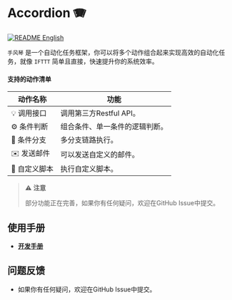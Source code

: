 # Accordion 🪗

[![README English](https://img.shields.io/badge/Lang-English-red)](./README.md)

`手风琴` 是一个自动化任务框架，你可以将多个动作组合起来实现高效的自动化任务，就像 `IFTTT` 简单且直接，快速提升你的系统效率。

#### 支持的动作清单

| 动作名称     | 功能              |
|----------|-----------------|
| 💡 调用接口  | 调用第三方Restful API。 |
| ⚙️ 条件判断  | 组合条件、单一条件的逻辑判断。 |
| 🔗 条件分支  | 多分支链路执行。        |
| ✉️ 发送邮件  | 可以发送自定义的邮件。     |
| 📝 自定义脚本 | 执行自定义脚本。        |

> ⚠️ __注意__
>
> 部分功能正在完善，如果你有任何疑问，欢迎在GitHub Issue中提交。
>

## 使用手册

- __[开发手册](https://github.com/eoctet/accordion.wiki.git)__


## 问题反馈

- 如果你有任何疑问，欢迎在GitHub Issue中提交。